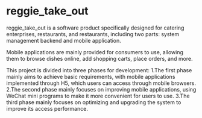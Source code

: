 # reggie_take_out
reggie_take_out is a software product specifically designed for catering enterprises, restaurants, and restaurants, 
including two parts: system management backend and mobile application.

Mobile applications are mainly provided for consumers to use, allowing them to browse dishes online, add shopping carts, 
place orders, and more.

This project is divided into three phases for development:
1.The first phase mainly aims to achieve basic requirements, with mobile applications implemented through H5, which users 
  can access through mobile browsers.
2.The second phase mainly focuses on improving mobile applications, using WeChat mini programs to make it more convenient 
  for users to use.
3.The third phase mainly focuses on optimizing and upgrading the system to improve its access performance.
